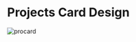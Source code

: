 # Projects Card Design
![procard](https://user-images.githubusercontent.com/83659352/144518923-050bc4fd-66fa-4d7b-9749-f744d6964f68.png)
